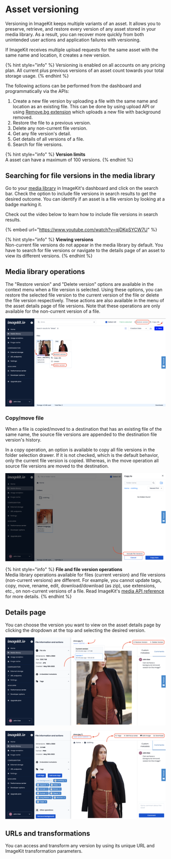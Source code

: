 # Asset versioning

Versioning in ImageKit keeps multiple variants of an asset. It allows you to preserve, retrieve, and restore every version of any asset stored in your media library. As a result, you can recover more quickly from both unintended user actions and application failures with versioning.

If ImageKit receives multiple upload requests for the same asset with the same name and location, it creates a new version.

{% hint style="info" %}
Versioning is enabled on all accounts on any pricing plan. All current plus previous versions of an asset count towards your total storage usage.
{% endhint %}

The following actions can be performed from the dashboard and programmatically via the APIs:

1. Create a new file version by uploading a file with the same name and location as an existing file. This can be done by using upload API or using [Remove.bg extension](../../extensions/background-removal.md) which uploads a new file with background removed.
2. Restore the file to a previous version.
3. Delete any non-current file version.
4. Get any file version's detail.
5. Get details of all versions of a file.
6. Search for file versions.

{% hint style="info" %}
**Version limits**\
A asset can have a maximum of 100 versions.
{% endhint %}

## Searching for file versions in the media library

Go to your [media library](https://imagekit.io/dashboard/media-library) in ImageKit's dashboard and click on the search bar. Check the option to include file versions in search results to get the desired outcome. You can identify if an asset is a file version by looking at a badge marking it.

Check out the video below to learn how to include file versions in search results.

{% embed url="https://www.youtube.com/watch?v=qjDKpSYCW7U" %}

{% hint style="info" %}
**Viewing versions**\
Non-current file versions do not appear in the media library by default. You have to search for file versions or navigate to the details page of an asset to view its different versions.
{% endhint %}

## Media library operations

The "Restore version" and "Delete version" options are available in the context menu when a file version is selected. Using these options, you can restore the selected file version to the current version of the file or delete the file version respectively. These actions are also available in the menu of the asset details page of file versions. Note that these operations are only available for the non-current version of a file.

![File version context menu options](<../../.gitbook/assets/version-context-menu.png>)

### Copy/move file

When a file is copied/moved to a destination that has an existing file of the same name, the source file versions are appended to the destination file version's history.

In a copy operation, an option is available to copy all file versions in the folder selection drawer. If it is not checked, which is the default behavior, only the current file version is copied. Whereas, in the move operation all source file versions are moved to the destination.

![Include file versions in copy operation](<../../.gitbook/assets/copy-include-versions.png>)

{% hint style="info" %}
**File and file version operations**\
Media library operations available for files (current version) and file versions (non-current versions) are different. For example, you cannot update tags, copy, move, rename, edit, download/download (as zip), use extensions, etc., on non-current versions of a file. Read ImageKit's [media API reference](../api-reference/media-api) for more details.
{% endhint %}

## Details page

You can choose the version you want to view on the asset details page by clicking the dropdown at the top and selecting the desired version.

![Non-current file version details page](<../../.gitbook/assets/non-current-version-details.png>)

![Current/latest file version details page](<../../.gitbook/assets/current-version-details.png>)

## URLs and transformations

You can access and transform any version by using its unique URL and ImageKit transformation parameters.
